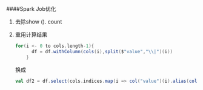 ####Spark Job优化

1.  去除show (). count

2. 重用计算结果

   ```scala
   for(i <- 0 to cols.length-1){
         df = df.withColumn(cols(i),split($"value","\\|")(i))
       }
   ```

   换成

   ```scala
   val df2 = df.select(cols.indices.map(i => col("value")(i).alias(cols(i))) : _*)
   ```

   

